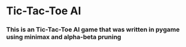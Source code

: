 # Tic-Tac-Toe AI
### This is an Tic-Tac-Toe AI game that was written in pygame using minimax and alpha-beta pruning
